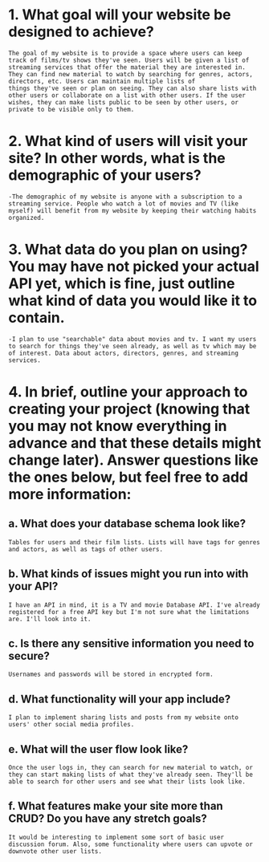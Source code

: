 # 1. What goal will your website be designed to achieve?
    The goal of my website is to provide a space where users can keep track of films/tv shows they've seen. Users will be given a list of streaming services that offer the material they are interested in. They can find new material to watch by searching for genres, actors, directors, etc. Users can maintain multiple lists of 
    things they've seen or plan on seeing. They can also share lists with other users or collaborate on a list with other users. If the user wishes, they can make lists public to be seen by other users, or private to be visible only to them.
    
# 2. What kind of users will visit your site? In other words, what is the demographic of your users?
    -The demographic of my website is anyone with a subscription to a streaming service. People who watch a lot of movies and TV (like myself) will benefit from my website by keeping their watching habits organized.

# 3. What data do you plan on using? You may have not picked your actual API yet, which is fine, just outline what kind of data you would like it to contain.
    -I plan to use "searchable" data about movies and tv. I want my users to search for things they've seen already, as well as tv which may be of interest. Data about actors, directors, genres, and streaming services. 

# 4. In brief, outline your approach to creating your project (knowing that you may not know everything in advance and that these details might change later). Answer questions like the ones below, but feel free to add more information:

## a. What does your database schema look like?
    Tables for users and their film lists. Lists will have tags for genres and actors, as well as tags of other users. 
## b. What kinds of issues might you run into with your API?
    I have an API in mind, it is a TV and movie Database API. I've already registered for a free API key but I'm not sure what the limitations are. I'll look into it.
## c. Is there any sensitive information you need to secure?
    Usernames and passwords will be stored in encrypted form. 
## d. What functionality will your app include?
    I plan to implement sharing lists and posts from my website onto users' other social media profiles. 
## e. What will the user flow look like?
    Once the user logs in, they can search for new material to watch, or they can start making lists of what they've already seen. They'll be able to search for other users and see what their lists look like. 
## f. What features make your site more than CRUD? Do you have any stretch goals?
    It would be interesting to implement some sort of basic user discussion forum. Also, some functionality where users can upvote or downvote other user lists. 
